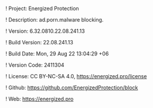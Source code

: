 ! Project: Energized Protection

! Description: ad.porn.malware blocking.

! Version: 6.32.0810.22.08.241.13

! Build Version: 22.08.241.13

! Build Date: Mon, 29 Aug 22 13:04:29 +06

! Version Code: 2411304

! License: CC BY-NC-SA 4.0, https://energized.pro/license

! Github: https://github.com/EnergizedProtection/block

! Web: https://energized.pro
